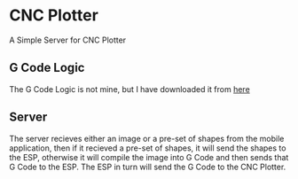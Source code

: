 # CNC Plotter

A Simple Server for CNC Plotter

## G Code Logic

The G Code Logic is not mine, but I have downloaded it from [here](https://github.com/Stypox/plotter)

## Server

The server recieves either an image or a pre-set of shapes from the mobile application, then if it recieved a pre-set of shapes, it will send the shapes to the ESP, otherwise it will compile the image into G Code and then sends that G Code to the ESP. The ESP in turn will send the G Code to the CNC Plotter.
